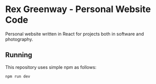 # Rex Greenway - Personal Website Code

Personal website written in React for projects both in software and photography.

## Running

This repository uses simple npm as follows:

`npm run dev`
